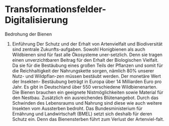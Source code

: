 # Transformationsfelder-Digitalisierung
Bedrohung der Bienen
1.	Einführung 
Der Schutz und der Erhalt von Artenvielfalt und Biodiversität sind zentrale Zukunfts-aufgaben. Sowohl Honigbienen als auch Wildbienen sind für fast alle Ökosysteme uner-setzlich. Denn sie tragen einen unverzichtbaren Beitrag für den Erhalt der Biologischen Vielfalt. Da sie für die Bestäubung eines großen Teils der Pflanzen und somit für die Reichhaltigkeit der Nahrungskette sorgen, nämlich 80% unserer Nutz- und Wildpflan-zen müssen bestäubt werden. Der monetäre Wert der Insekten- Bestäubung beträgt in Europa über 14 Milliarden Euro pro Jahr. Es gibt in Deutschland über 550 verschiedene Wildbienenarten. Die Bienen brauchen ein geeignete Nistmöglichkeiten sowie Material für den Nestbau. Zusätzlich ein ausreichendes Blütenangebot. Durch das Schwinden des Lebensraums und Nahrung sind diese wie auch weitere Insekten vom Aussterben bedroht. Das Bundesministerium für Ernährung und Landwirtschaft (BMEL) setzt sich deshalb für deren Schutz ein. Denn das Bienensterben führt zum Verlust der Artenviel-falt. 
